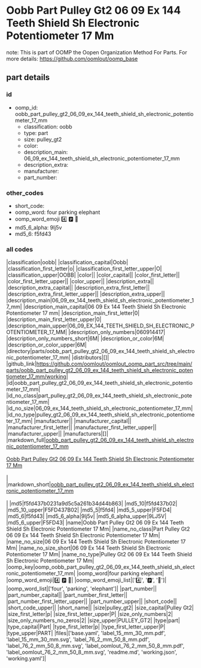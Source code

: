 # Oobb Part Pulley Gt2 06 09 Ex 144 Teeth Shield Sh Electronic Potentiometer 17 Mm  

note: This is part of OOMP the Oopen Organization Method For Parts. For more details: https://github.com/oomlout/oomp_base

##  part details





### id
* oomp_id: oobb_part_pulley_gt2_06_09_ex_144_teeth_shield_sh_electronic_potentiometer_17_mm
  * classification: oobb
  * type: part
  * size: pulley_gt2
  * color: 
  * description_main: 06_09_ex_144_teeth_shield_sh_electronic_potentiometer_17_mm
  * description_extra: 
  * manufacturer: 
  * part_number: 

### other_codes
* short_code: 
* oomp_word: four parking elephant
* oomp_word_emoji :four: :parking: :elephant:
* md5_6_alpha: 9lj5v
* md5_6: f5fd43

### all codes 
|classification|oobb|
|classification_capital|Oobb|
|classification_first_letter|o|
|classification_first_letter_upper|O|
|classification_upper|OOBB|
|color||
|color_capital||
|color_first_letter||
|color_first_letter_upper||
|color_upper||
|description_extra||
|description_extra_capital||
|description_extra_first_letter||
|description_extra_first_letter_upper||
|description_extra_upper||
|description_main|06_09_ex_144_teeth_shield_sh_electronic_potentiometer_17_mm|
|description_main_capital|06 09 Ex 144 Teeth Shield Sh Electronic Potentiometer 17 mm|
|description_main_first_letter|0|
|description_main_first_letter_upper|0|
|description_main_upper|06_09_EX_144_TEETH_SHIELD_SH_ELECTRONIC_POTENTIOMETER_17_MM|
|description_only_numbers|060914417|
|description_only_numbers_short|6M|
|description_or_color|6M|
|description_or_color_upper|6M|
|directory|parts/oobb_part_pulley_gt2_06_09_ex_144_teeth_shield_sh_electronic_potentiometer_17_mm|
|distributors|[]|
|github_link|https://github.com/oomlout/oomlout_oomp_part_src/tree/main/parts/oobb_part_pulley_gt2_06_09_ex_144_teeth_shield_sh_electronic_potentiometer_17_mm/working|
|id|oobb_part_pulley_gt2_06_09_ex_144_teeth_shield_sh_electronic_potentiometer_17_mm|
|id_no_class|part_pulley_gt2_06_09_ex_144_teeth_shield_sh_electronic_potentiometer_17_mm|
|id_no_size|06_09_ex_144_teeth_shield_sh_electronic_potentiometer_17_mm|
|id_no_type|pulley_gt2_06_09_ex_144_teeth_shield_sh_electronic_potentiometer_17_mm|
|manufacturer||
|manufacturer_capital||
|manufacturer_first_letter||
|manufacturer_first_letter_upper||
|manufacturer_upper||
|manufacturers|[]|
|markdown_full|[oobb_part_pulley_gt2_06_09_ex_144_teeth_shield_sh_electronic_potentiometer_17_mm](https://github.com/oomlout/oomlout_oomp_part_src/tree/main/parts/oobb_part_pulley_gt2_06_09_ex_144_teeth_shield_sh_electronic_potentiometer_17_mm/working)<br>[](https://github.com/oomlout/oomlout_oomp_part_src/tree/main/parts/oobb_part_pulley_gt2_06_09_ex_144_teeth_shield_sh_electronic_potentiometer_17_mm/working)<br>[Oobb Part Pulley Gt2 06 09 Ex 144 Teeth Shield Sh Electronic Potentiometer 17 Mm](https://github.com/oomlout/oomlout_oomp_part_src/tree/main/parts/oobb_part_pulley_gt2_06_09_ex_144_teeth_shield_sh_electronic_potentiometer_17_mm/working)<br><br>|
|markdown_short|[oobb_part_pulley_gt2_06_09_ex_144_teeth_shield_sh_electronic_potentiometer_17_mm](https://github.com/oomlout/oomlout_oomp_part_src/tree/main/parts/oobb_part_pulley_gt2_06_09_ex_144_teeth_shield_sh_electronic_potentiometer_17_mm/working)<br><br>|
|md5|f5fd437b0231a9d5c5a261b34d44b863|
|md5_10|f5fd437b02|
|md5_10_upper|F5FD437B02|
|md5_5|f5fd4|
|md5_5_upper|F5FD4|
|md5_6|f5fd43|
|md5_6_alpha|9lj5v|
|md5_6_alpha_upper|9LJ5V|
|md5_6_upper|F5FD43|
|name|Oobb Part Pulley Gt2 06 09 Ex 144 Teeth Shield Sh Electronic Potentiometer 17 Mm|
|name_no_class|Part Pulley Gt2 06 09 Ex 144 Teeth Shield Sh Electronic Potentiometer 17 Mm|
|name_no_size|06 09 Ex 144 Teeth Shield Sh Electronic Potentiometer 17 Mm|
|name_no_size_short|06 09 Ex 144 Teeth Shield Sh Electronic Potentiometer 17 Mm|
|name_no_type|Pulley Gt2 06 09 Ex 144 Teeth Shield Sh Electronic Potentiometer 17 Mm|
|oomp_key|oomp_oobb_part_pulley_gt2_06_09_ex_144_teeth_shield_sh_electronic_potentiometer_17_mm|
|oomp_word|four parking elephant|
|oomp_word_emoji|:four: :parking: :elephant:|
|oomp_word_emoji_list|[':four:', ':parking:', ':elephant:']|
|oomp_word_list|['four', 'parking', 'elephant']|
|part_number||
|part_number_capital||
|part_number_first_letter||
|part_number_first_letter_upper||
|part_number_upper||
|short_code||
|short_code_upper||
|short_name||
|size|pulley_gt2|
|size_capital|Pulley Gt2|
|size_first_letter|p|
|size_first_letter_upper|P|
|size_only_numbers|2|
|size_only_numbers_no_zeros|2|
|size_upper|PULLEY_GT2|
|type|part|
|type_capital|Part|
|type_first_letter|p|
|type_first_letter_upper|P|
|type_upper|PART|
|files|['base.yaml', 'label_15_mm_30_mm.pdf', 'label_15_mm_30_mm.svg', 'label_76_2_mm_50_8_mm.pdf', 'label_76_2_mm_50_8_mm.svg', 'label_oomlout_76_2_mm_50_8_mm.pdf', 'label_oomlout_76_2_mm_50_8_mm.svg', 'readme.md', 'working.json', 'working.yaml']|
